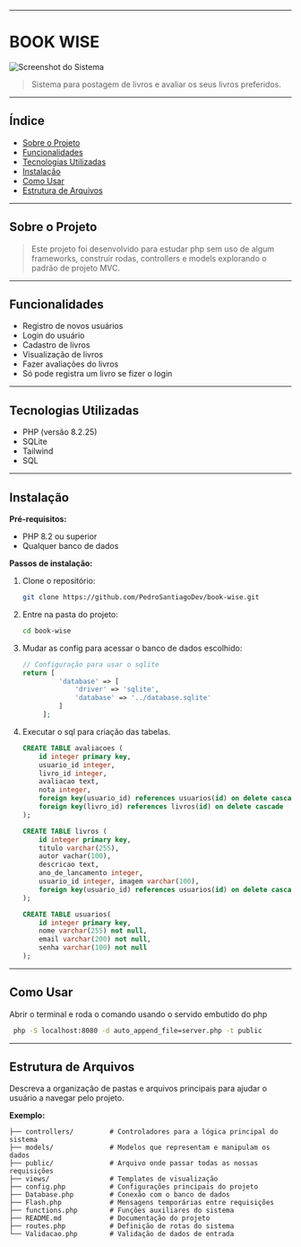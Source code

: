 
---

# BOOK WISE
![Screenshot do Sistema](./public/images/boo-wise.png)
> Sistema para postagem de livros e avaliar os seus livros preferidos.

---

## Índice

- [Sobre o Projeto](#sobre-o-projeto)
- [Funcionalidades](#funcionalidades)
- [Tecnologias Utilizadas](#tecnologias-utilizadas)
- [Instalação](#instalação)
- [Como Usar](#como-usar)
- [Estrutura de Arquivos](#estrutura-de-arquivos)

---

## Sobre o Projeto

> Este projeto foi desenvolvido para estudar php sem uso de algum frameworks, construir rodas, controllers e models 
> explorando o padrão de projeto MVC.

---

## Funcionalidades

- Registro de novos usuários
- Login do usuário 
- Cadastro de livros
- Visualização de livros
- Fazer avaliações do livros 
- Só pode registra um livro se fizer o login

---

## Tecnologias Utilizadas

- PHP (versão 8.2.25)
- SQLite
- Tailwind
- SQL

---

## Instalação

**Pré-requisitos:**
- PHP 8.2 ou superior
- Qualquer banco de dados

**Passos de instalação:**

1. Clone o repositório:
   ```bash
   git clone https://github.com/PedroSantiagoDev/book-wise.git
   ```
2. Entre na pasta do projeto:
   ```bash
   cd book-wise
   ```
3. Mudar as config para acessar o banco de dados escolhido:
   ```php
   // Configuração para usar o sqlite
   return [
            'database' => [
                'driver' => 'sqlite',
                'database' => '../database.sqlite'
            ]
        ];
   ```

4. Executar o sql para criação das tabelas.
    ```sql
    CREATE TABLE avaliacoes (
        id integer primary key,
        usuario_id integer,
        livro_id integer,
        avaliacao text,
        nota integer,
        foreign key(usuario_id) references usuarios(id) on delete cascade,
        foreign key(livro_id) references livros(id) on delete cascade
    );

    CREATE TABLE livros (
        id integer primary key,
        titulo varchar(255),
        autor vachar(100),
        descricao text,
        ano_de_lancamento integer,
        usuario_id integer, imagem varchar(100),
        foreign key(usuario_id) references usuarios(id) on delete cascade
    );

    CREATE TABLE usuarios(
        id integer primary key,
        nome varchar(255) not null,
        email varchar(200) not null,
        senha varchar(100) not null
    );
    ```

---

## Como Usar

Abrir o terminal e roda o comando usando o servido embutido do php
```bash
 php -S localhost:8080 -d auto_append_file=server.php -t public
```

---

## Estrutura de Arquivos

Descreva a organização de pastas e arquivos principais para ajudar o usuário a navegar pelo projeto.

**Exemplo:**
```
├── controllers/         # Controladores para a lógica principal do sistema
├── models/              # Modelos que representam e manipulam os dados
├── public/              # Arquivo onde passar todas as nossas requisições
├── views/               # Templates de visualização
├── config.php           # Configurações principais do projeto
├── Database.php         # Conexão com o banco de dados
├── Flash.php            # Mensagens temporárias entre requisições
├── functions.php        # Funções auxiliares do sistema
├── README.md            # Documentação do projeto
├── routes.php           # Definição de rotas do sistema
└── Validacao.php        # Validação de dados de entrada        
```
